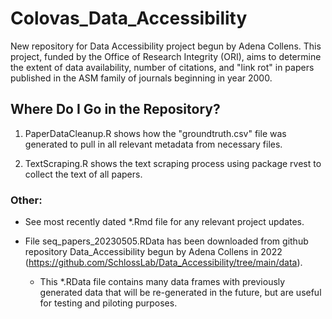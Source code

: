 # Colovas_Data_Accessibility

New repository for Data Accessibility project begun by Adena Collens. This project, funded by the Office of Research Integrity (ORI), aims to determine the extent of data availability, number of citations, and "link rot" in papers published in the ASM family of journals beginning in year 2000.

## Where Do I Go in the Repository? 

1.  PaperDataCleanup.R shows how the "groundtruth.csv" file was generated to pull in all relevant metadata from necessary files. 

2.  TextScraping.R shows the text scraping process using package rvest to collect the text of all papers. 

### Other:

-    See most recently dated \*.Rmd file for any relevant project updates.

-   File seq_papers_20230505.RData has been downloaded from github repository Data_Accessibility begun by Adena Collens in 2022 (<https://github.com/SchlossLab/Data_Accessibility/tree/main/data>).

    -   This \*.RData file contains many data frames with previously generated data that will be re-generated in the future, but are useful for testing and piloting purposes.

